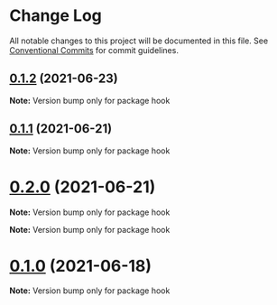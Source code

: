 # Change Log

All notable changes to this project will be documented in this file.
See [Conventional Commits](https://conventionalcommits.org) for commit guidelines.

## [0.1.2](https://github.com/jeft224/ehome-common/compare/v0.1.1...v0.1.2) (2021-06-23)

**Note:** Version bump only for package hook





## [0.1.1](https://github.com/jeft224/ehome-common/compare/v0.2.0...v0.1.1) (2021-06-21)

**Note:** Version bump only for package hook





# [0.2.0](https://github.com/jeft224/ehome-common/compare/v0.1.0...v0.2.0) (2021-06-21)

**Note:** Version bump only for package hook







**Note:** Version bump only for package hook





# [0.1.0](https://github.com/jeft224/ehome-common/compare/v0.0.10...v0.1.0) (2021-06-18)

**Note:** Version bump only for package hook
